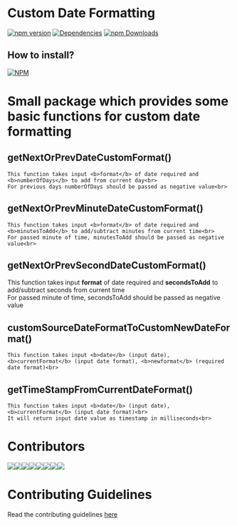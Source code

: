 # Custom Date Formatting
[![npm version](https://badge.fury.io/js/customdateformating.svg)](https://badge.fury.io/js/customdateformating)
[![Dependencies](https://david-dm.org/arshadkazmi42/customd-ate-formating.svg)](https://david-dm.org/arshadkazmi42/custom-date-formating)
[![npm Downloads](https://img.shields.io/npm/dm/customdateformating.svg)](https://www.npmjs.com/package/customdateformating)

## How to install?
[![NPM](https://nodei.co/npm/customdateformating.png)](https://www.npmjs.com/package/customdateformating/)

# Small package which provides some basic functions for custom date formatting

## getNextOrPrevDateCustomFormat()
    This function takes input <b>format</b> of date required and <b>numberOfDays</b> to add from current day<br>
    For previous days numberOfDays should be passed as negative value<br>

## getNextOrPrevMinuteDateCustomFormat()
    This function takes input <b>format</b> of date required and <b>minutesToAdd</b> to add/subtract minutes from current time<br>
    For passed minute of time, minutesToAdd should be passed as negative value<br>

## getNextOrPrevSecondDateCustomFormat()
   This function takes input <b>format</b> of date required and <b>secondsToAdd</b> to add/subtract seconds from current time<br>
   For passed minute of time, secondsToAdd should be passed as negative value<br>

## customSourceDateFormatToCustomNewDateFormat()
    This function takes input <b>date</b> (input date), <b>currentFormat</b> (input date format), <b>newformat</b> (required date format)<br>

## getTimeStampFromCurrentDateFormat()</u></b><br>
    This function takes input <b>date</b> (input date), <b>currentFormat</b> (input date format)<br>
    It will return input date value as timestamp in milliseconds<br>
# Contributors
[![](https://sourcerer.io/fame/arshadkazmi42/arshadkazmi42/custom-date-formatting/images/0)](https://sourcerer.io/fame/arshadkazmi42/arshadkazmi42/custom-date-formatting/links/0)[![](https://sourcerer.io/fame/arshadkazmi42/arshadkazmi42/custom-date-formatting/images/1)](https://sourcerer.io/fame/arshadkazmi42/arshadkazmi42/custom-date-formatting/links/1)[![](https://sourcerer.io/fame/arshadkazmi42/arshadkazmi42/custom-date-formatting/images/2)](https://sourcerer.io/fame/arshadkazmi42/arshadkazmi42/custom-date-formatting/links/2)[![](https://sourcerer.io/fame/arshadkazmi42/arshadkazmi42/custom-date-formatting/images/3)](https://sourcerer.io/fame/arshadkazmi42/arshadkazmi42/custom-date-formatting/links/3)[![](https://sourcerer.io/fame/arshadkazmi42/arshadkazmi42/custom-date-formatting/images/4)](https://sourcerer.io/fame/arshadkazmi42/arshadkazmi42/custom-date-formatting/links/4)[![](https://sourcerer.io/fame/arshadkazmi42/arshadkazmi42/custom-date-formatting/images/5)](https://sourcerer.io/fame/arshadkazmi42/arshadkazmi42/custom-date-formatting/links/5)[![](https://sourcerer.io/fame/arshadkazmi42/arshadkazmi42/custom-date-formatting/images/6)](https://sourcerer.io/fame/arshadkazmi42/arshadkazmi42/custom-date-formatting/links/6)[![](https://sourcerer.io/fame/arshadkazmi42/arshadkazmi42/custom-date-formatting/images/7)](https://sourcerer.io/fame/arshadkazmi42/arshadkazmi42/custom-date-formatting/links/7)<br>
# Contributing Guidelines
   Read the contributing guidelines [here](https://github.com/arshadkazmi42/ak-logger/blob/master/CONTRIBUTING.md)
